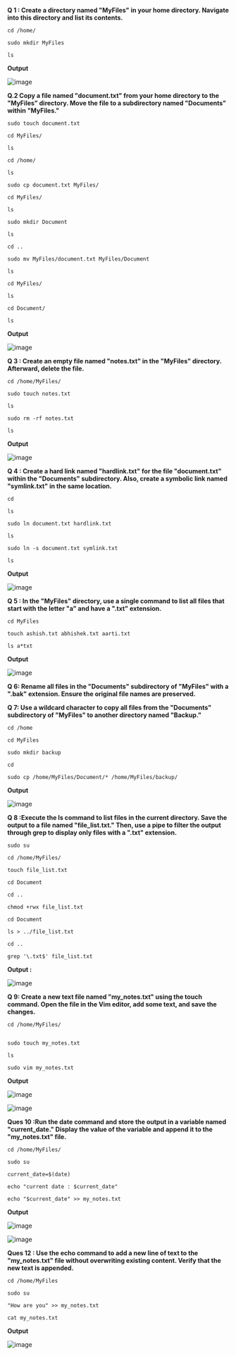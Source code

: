 **Q 1 : Create a directory named "MyFiles" in your home directory. Navigate into this directory and list its contents.**
```
cd /home/
```
```
sudo mkdir MyFiles
```
```
ls
```
**Output**

![image](https://github.com/sachinkumarbhati/sachinkumarbhati/assets/158732178/b94a4d10-e661-489c-9b3d-32f198f6d759)

**Q.2 Copy a file named "document.txt" from your home directory to the "MyFiles" directory. Move the file to a subdirectory named "Documents" within "MyFiles."**
```
sudo touch document.txt
```
```
cd MyFiles/
```
```
ls
```
```
cd /home/
```
```
ls
```
```
sudo cp document.txt MyFiles/
```
```
cd MyFiles/
```
```
ls
```
```
sudo mkdir Document
```
```
ls
```
```
cd ..
```
```
sudo mv MyFiles/document.txt MyFiles/Document
```
```
ls
```
```
cd MyFiles/
```
```
ls
```
```
cd Document/
```
```
ls
```
**Output**

![image](https://github.com/sachinkumarbhati/sachinkumarbhati/assets/158732178/105c4342-e309-46a7-bcb8-5841adba8124)


**Q 3 : Create an empty file named "notes.txt" in the "MyFiles" directory. Afterward, delete the file.**
```
cd /home/MyFiles/
```
```
sudo touch notes.txt
```
```
ls
```
```
sudo rm -rf notes.txt
```
```
ls
```
**Output**

![image](https://github.com/sachinkumarbhati/sachinkumarbhati/assets/158732178/683beda1-c1d2-48fd-8d80-55b020c170d5)

**Q 4 : Create a hard link named "hardlink.txt" for the file "document.txt" within the "Documents" subdirectory. Also, create a symbolic link named "symlink.txt" in the same location.**

```
cd
```
```
ls
```
```
sudo ln document.txt hardlink.txt
```
```
ls
```
```
sudo ln -s document.txt symlink.txt
```
```
ls
```
**Output**

![image](https://github.com/sachinkumarbhati/sachinkumarbhati/assets/158732178/0321e205-ef8b-4321-8629-236d982b1762)

**Q 5 : In the "MyFiles" directory, use a single command to list all files that start with the letter "a" and have a ".txt" extension.**
```
cd MyFiles
```
```
touch ashish.txt abhishek.txt aarti.txt
```
```
ls a*txt
```
**Output**

![image](https://github.com/sachinkumarbhati/sachinkumarbhati/assets/158732178/0f438da5-bb03-43c5-a9cd-500bdd5a7b25)

**Q 6: Rename all files in the "Documents" subdirectory of "MyFiles" with a ".bak" extension. Ensure the original file names are preserved.**

**Q 7: Use a wildcard character to copy all files from the "Documents" subdirectory of "MyFiles" to another directory named "Backup."**

```
cd /home
```
```
cd MyFiles
```
```
sudo mkdir backup
```
```
cd
```
```
sudo cp /home/MyFiles/Document/* /home/MyFiles/backup/
```
**Output**

![image](https://github.com/sachinkumarbhati/sachinkumarbhati/assets/158732178/6eca4906-291a-4621-bb34-a72a7e5e2b6a)

**Q 8 :Execute the ls command to list files in the current directory. Save the output to a file named "file_list.txt." Then, use a pipe to filter the output through grep to display only files with a ".txt" extension.**
```
sudo su
```
```
cd /home/MyFiles/
```
```
touch file_list.txt
```
```
cd Document
```
```
cd ..
```
```
chmod +rwx file_list.txt
```
```
cd Document
```
```
ls > ../file_list.txt
```
```
cd ..
```
```
grep '\.txt$' file_list.txt
```
**Output :**

![image](https://github.com/sachinkumarbhati/sachinkumarbhati/assets/158732178/18e3bb96-6dec-487a-966b-b4bc65cac0dd)

**Q 9: Create a new text file named "my_notes.txt" using the touch command. Open the file in the Vim editor, add some text, and save the changes.**
```
cd /home/MyFiles/
```
```

sudo touch my_notes.txt
```
```
ls
```
```
sudo vim my_notes.txt
```
**Output**

![image](https://github.com/sachinkumarbhati/sachinkumarbhati/assets/158732178/b097a7e6-1cff-43c0-9197-ecd57b52436a)


![image](https://github.com/sachinkumarbhati/sachinkumarbhati/assets/158732178/dfe2a2f0-e375-4f80-a2e3-295d867f24a5)

**Ques 10 :Run the date command and store the output in a variable named "current_date." Display the value of the variable and append it to the "my_notes.txt" file.**

```
cd /home/MyFiles/
```
```
sudo su
```
```
current_date=$(date)
```
```
echo "current date : $current_date"
```
```
echo "$current_date" >> my_notes.txt

```

**Output**


![image](https://github.com/sachinkumarbhati/sachinkumarbhati/assets/158732178/5803a8b5-19ae-4362-8d65-dd0b03d6f942)

![image](https://github.com/sachinkumarbhati/sachinkumarbhati/assets/158732178/83d672b5-340b-4d6f-a77b-8ade5d1f18d7)


**Ques 12 : Use the echo command to add a new line of text to the "my_notes.txt" file without overwriting existing content. Verify that the new text is appended.**

```
cd /home/MyFiles

```
```
sudo su

```
```
"How are you" >> my_notes.txt
```
```
cat my_notes.txt
```
**Output**

![image](https://github.com/sachinkumarbhati/sachinkumarbhati/assets/158732178/4dde6569-698f-4d10-9172-094ad1ad43d7)


